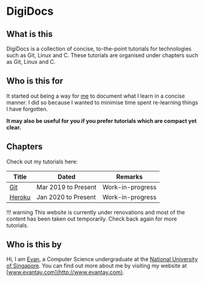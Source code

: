 # DigiDocs

## What is this

DigiDocs is a collection of concise, to-the-point tutorials for technologies such as Git, Linux and C. These tutorials are organised under chapters such as Git, Linux and C.

## Who is this for

It started out being a way for [me](http://www.evantay.com) to document what I learn in a concise manner. I did so because I wanted to minimise time spent re-learning things I have forgotten.

**It may also be useful for you if you prefer tutorials which are compact yet clear.**

## Chapters

Check out my tutorials here:

| Title                        | Dated               | Remarks          |
| ---------------------------- | ------------------- | ---------------- |
| [Git](git/ignoring-files.md) | Mar 2019 to Present | Work-in-progress |
| [Heroku](heroku/quick-deploy.md)    | Jan 2020 to Present | Work-in-progress |

!!! warning
    This website is currently under renovations and most of the content has been taken out temporarily. Check back again for more tutorials.

## Who is this by

Hi, I am [Evan](http://www.evantay.com), a Computer Science undergraduate at the [National University of Singapore](https://www.comp.nus.edu.sg/). You can find out more about me by visiting my website at [www.evantay.com](http://www.evantay.com).
